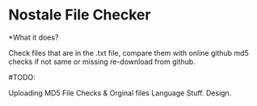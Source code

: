 # Nostale File Checker
*What it does?

Check files that are in the .txt file, compare them with online github md5 checks if not same or missing re-download from github.

#TODO: 

Uploading MD5 File Checks & Orginal files
Language Stuff.
Design.